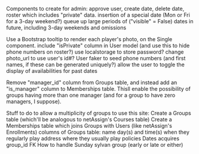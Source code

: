 Components to create for admin:
approve user, create date, delete date, roster which includes "private" data.
insertion of a special date (Mon or Fri for a 3-day weekend?)
queue up large periods of ("visible" = False) dates in future, including 3-day weekends and omissions

Use a Bootstrap tooltip to render each player's photo, on the Single component.
include "isPrivate" column in User model (and use this to hide phone numbers on roster?)
use localstorage to store password?
change photo_url to use user's id#?
User faker to seed phone numbers (and first names, if these can be generated uniquely?)
allow the user to toggle the display of availabilities for past dates

Remove "manager_id" column from Groups table, and instead add an "is_manager" column to Memberships table.  Thisll enable the possibility of groups having more than one manager (and for a group to have zero managers, I suppose).

Stuff to do to allow a multiplicity of groups to use this site:
    Create a Groups table (which'll be analogous to netAssign's Courses table)
    Create a Memberships table which joins Groups with Users (like netAssign's Enrollments)
    columns of Groups table:
        name
        day(s) and time(s) when they regularly play
        address where they usually play
        policies
    Dates acquires group_id FK
    How to handle Sunday sylvan group (early or late or either)
